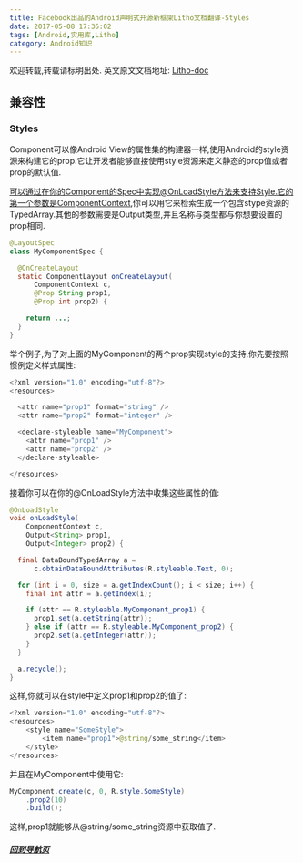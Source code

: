 ```yaml
---
title: Facebook出品的Android声明式开源新框架Litho文档翻译-Styles
date: 2017-05-08 17:36:02
tags: [Android,实用库,Litho]
category: Android知识
---
```


欢迎转载,转载请标明出处.
英文原文文档地址: [Litho-doc](http://fblitho.com/docs/styles)
## 兼容性
### Styles

</p>
</p>

Component可以像Android View的属性集的构建器一样,使用Android的style资源来构建它的prop.它让开发者能够直接使用style资源来定义静态的prop值或者prop的默认值.

可以通过在你的Component的Spec中实现@OnLoadStyle方法来支持Style.它的第一个参数是ComponentContext,你可以用它来检索生成一个包含stype资源的TypedArray.其他的参数需要是Output类型,并且名称与类型都与你想要设置的prop相同.

``` java
@LayoutSpec
class MyComponentSpec {

  @OnCreateLayout
  static ComponentLayout onCreateLayout(
      ComponentContext c,
      @Prop String prop1,
      @Prop int prop2) {

    return ...;
  }
}
```
举个例子,为了对上面的MyComponent的两个prop实现style的支持,你先要按照惯例定义样式属性:

``` java
<?xml version="1.0" encoding="utf-8"?>
<resources>

  <attr name="prop1" format="string" />
  <attr name="prop2" format="integer" />

  <declare-styleable name="MyComponent">
    <attr name="prop1" />
    <attr name="prop2" />
  </declare-styleable>

</resources>
```

接着你可以在你的@OnLoadStyle方法中收集这些属性的值:
``` java
@OnLoadStyle
void onLoadStyle(
    ComponentContext c,
    Output<String> prop1,
    Output<Integer> prop2) {

  final DataBoundTypedArray a =
      c.obtainDataBoundAttributes(R.styleable.Text, 0);

  for (int i = 0, size = a.getIndexCount(); i < size; i++) {
    final int attr = a.getIndex(i);

    if (attr == R.styleable.MyComponent_prop1) {
      prop1.set(a.getString(attr));
    } else if (attr == R.styleable.MyComponent_prop2) {
      prop2.set(a.getInteger(attr));
    }
  }

  a.recycle();
}
```

这样,你就可以在style中定义prop1和prop2的值了:
``` java
<?xml version="1.0" encoding="utf-8"?>
<resources>
    <style name="SomeStyle">
        <item name="prop1">@string/some_string</item>
    </style>
</resources>
```

并且在MyComponent中使用它:
``` java
MyComponent.create(c, 0, R.style.SomeStyle)
    .prop2(10)
    .build();
```

这样,prop1就能够从@string/some_string资源中获取值了.


</p>
</p>
</p>
</p>

##### [回到导航页](https://shikieiki.github.io/2017/05/04/Facebook%E5%87%BA%E5%93%81%E7%9A%84Android%E5%A3%B0%E6%98%8E%E5%BC%8F%E5%BC%80%E6%BA%90%E6%96%B0%E6%A1%86%E6%9E%B6Litho%E6%96%87%E6%A1%A3%E7%BF%BB%E8%AF%91-%E6%80%BB%E8%A7%88%E5%92%8C%E5%AF%BC%E8%88%AA/)
</p>
</p>
</p>
</p>
